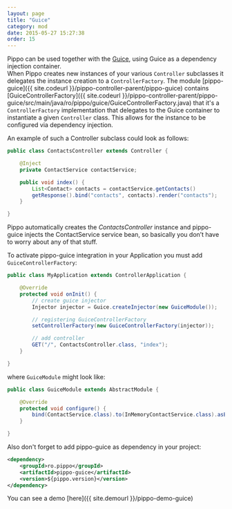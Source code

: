 ```yaml
---
layout: page
title: "Guice"
category: mod
date: 2015-05-27 15:27:38
order: 15
---
```


Pippo can be used together with the [Guice](https://github.com/google/guice), using Guice as a dependency injection container.  
When Pippo creates new instances of your various `Controller` subclasses it delegates the instance creation to a `ControllerFactory`.
The module [pippo-guice]({{ site.codeurl }}/pippo-controller-parent/pippo-guice) contains [GuiceControllerFactory]({{ site.codeurl }}/pippo-controller-parent/pippo-guice/src/main/java/ro/pippo/guice/GuiceControllerFactory.java) that it's 
a `ControllerFactory` implementation that delegates to the Guice container to instantiate a given `Controller` class. This allows for the instance to be configured via dependency injection.

An example of such a Controller subclass could look as follows:

```java
public class ContactsController extends Controller {

    @Inject
    private ContactService contactService;

    public void index() {
		List<Contact> contacts = contactService.getContacts()
        getResponse().bind("contacts", contacts).render("contacts");
    }

}
```

Pippo automatically creates the _ContactsController_ instance and pippo-guice injects the ContactService service bean, so basically you don’t have to worry about any of that stuff. 

To activate pippo-guice integration in your Application you must add `GuiceControllerFactory`:

```java
public class MyApplication extends ControllerApplication {

    @Override
    protected void onInit() {
        // create guice injector
        Injector injector = Guice.createInjector(new GuiceModule());

        // registering GuiceControllerFactory
        setControllerFactory(new GuiceControllerFactory(injector));

        // add controller
        GET("/", ContactsController.class, "index");        
    }

}
```

where `GuiceModule` might look like:

```java
public class GuiceModule extends AbstractModule {

	@Override
	protected void configure() {
		bind(ContactService.class).to(InMemoryContactService.class).asEagerSingleton();
	}

}
```

Also don't forget to add pippo-guice as dependency in your project:

```xml
<dependency>
    <groupId>ro.pippo</groupId>
    <artifactId>pippo-guice</artifactId>
    <version>${pippo.version}</version>
</dependency>
```

You can see a demo [here]({{ site.demourl }}/pippo-demo-guice)

